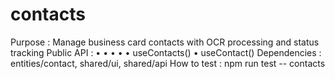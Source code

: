 # contacts
Purpose                : Manage business card contacts with OCR processing and status tracking
Public API             : • <ContactList> • <ContactCard> • <ContactForm> • <ContactDetail> • useContacts() • useContact()
Dependencies           : entities/contact, shared/ui, shared/api
How to test            : npm run test -- contacts